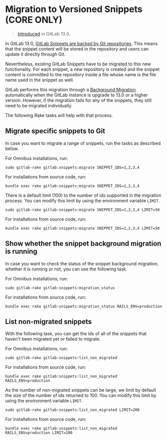 # Migration to Versioned Snippets **(CORE ONLY)**

> [Introduced](https://gitlab.com/gitlab-org/gitlab/-/issues/215861) in GitLab 13.0.

In GitLab 13.0, [GitLab Snippets are backed by Git repositories](../user/snippets.md#versioned-snippets).
This means that the snippet content will be stored in the repository
and users can update it directly through Git.

Nevertheless, existing GitLab Snippets have to be migrated to this new functionality.
For each snippet, a new repository is created and the snippet content is committed
to the repository inside a file whose name is the file name used in the snippet
as well.

GitLab performs this migration through a [Background Migration](../development/background_migrations.md)
automatically when the GitLab instance is upgrade to 13.0 or a higher version.
However, if the migration fails for any of the snippets, they still need
to be migrated individually.

The following Rake tasks will help with that process.

## Migrate specific snippets to Git

In case you want to migrate a range of snippets, run the tasks as described below.

For Omnibus installations, run:

```shell
sudo gitlab-rake gitlab:snippets:migrate SNIPPET_IDS=1,2,3,4
```

For installations from source code, run:

```shell
bundle exec rake gitlab:snippets:migrate SNIPPET_IDS=1,2,3,4
```

There is a default limit (100) to the number of ids supported in the migration
process. You can modify this limit by using the environment variable `LIMIT`.

```shell
sudo gitlab-rake gitlab:snippets:migrate SNIPPET_IDS=1,2,3,4 LIMIT=50
```

For installations from source code, run:

```shell
bundle exec rake gitlab:snippets:migrate SNIPPET_IDS=1,2,3,4 LIMIT=50
```

## Show whether the snippet background migration is running

In case you want to check the status of the snippet background migration,
whether it is running or not, you can use the following task.

For Omnibus installations, run:

```shell
sudo gitlab-rake gitlab:snippets:migration_status
```

For installations from source code, run:

```shell
bundle exec rake gitlab:snippets:migration_status RAILS_ENV=production
```

## List non-migrated snippets

With the following task, you can get the ids of all of the snippets
that haven't been migrated yet or failed to migrate.

For Omnibus installations, run:

```shell
sudo gitlab-rake gitlab:snippets:list_non_migrated
```

For installations from source code, run:

```shell
bundle exec rake gitlab:snippets:list_non_migrated RAILS_ENV=production
```

As the number of non-migrated snippets can be large, we limit
by default the size of the number of ids returned to 100. You can
modify this limit by using the environment variable `LIMIT`.

```shell
sudo gitlab-rake gitlab:snippets:list_non_migrated LIMIT=200
```

For installations from source code, run:

```shell
bundle exec rake gitlab:snippets:list_non_migrated RAILS_ENV=production LIMIT=200
```

